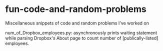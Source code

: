 # fun-code-and-random-problems
Miscellaneous snippets of code and random problems I've worked on

num_of_Dropbox_employees.py: asynchronously prints waiting statement while parsing Dropbox's About page to count number of [publically-listed] employees.
